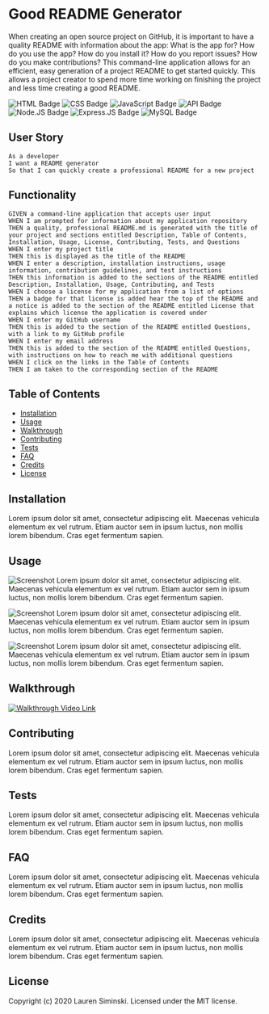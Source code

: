 # Good README Generator
When creating an open source project on GitHub, it is important to have a quality README with information about the app: What is the app for? How do you use the app? How do you install it? How do you report issues? How do you make contributions? This command-line application allows for an efficient, easy generation of a project README to get started quickly. This allows a project creator to spend more time working on finishing the project and less time creating a good README.

![HTML Badge](https://img.shields.io/badge/-HTML-323795) ![CSS Badge](https://img.shields.io/badge/-CSS-01A990) ![JavaScript Badge](https://img.shields.io/badge/-JavaScript-539436) ![API Badge](https://img.shields.io/badge/-API-F58021) ![Node.JS Badge](https://img.shields.io/badge/-Node.JS-CF1848) ![Express.JS Badge](https://img.shields.io/badge/-Express.JS-750460) ![MySQL Badge](https://img.shields.io/badge/-MySQL-61489C)


## User Story
```
As a developer
I want a README generator
So that I can quickly create a professional README for a new project
```


## Functionality
```
GIVEN a command-line application that accepts user input
WHEN I am prompted for information about my application repository
THEN a quality, professional README.md is generated with the title of your project and sections entitled Description, Table of Contents, Installation, Usage, License, Contributing, Tests, and Questions
WHEN I enter my project title
THEN this is displayed as the title of the README
WHEN I enter a description, installation instructions, usage information, contribution guidelines, and test instructions
THEN this information is added to the sections of the README entitled Description, Installation, Usage, Contributing, and Tests
WHEN I choose a license for my application from a list of options
THEN a badge for that license is added hear the top of the README and a notice is added to the section of the README entitled License that explains which license the application is covered under
WHEN I enter my GitHub username
THEN this is added to the section of the README entitled Questions, with a link to my GitHub profile
WHEN I enter my email address
THEN this is added to the section of the README entitled Questions, with instructions on how to reach me with additional questions
WHEN I click on the links in the Table of Contents
THEN I am taken to the corresponding section of the README
```


## Table of Contents
* [Installation](#installation)
* [Usage](#usage)
* [Walkthrough](#walkthrough)
* [Contributing](#contributing)
* [Tests](#tests)
* [FAQ](#faq)
* [Credits](#credits)
* [License](#license)


## Installation
Lorem ipsum dolor sit amet, consectetur adipiscing elit. Maecenas vehicula elementum ex vel rutrum. Etiam auctor sem in ipsum luctus, non mollis lorem bibendum. Cras eget fermentum sapien.


## Usage
![Screenshot](http://placehold.it/952x600)
Lorem ipsum dolor sit amet, consectetur adipiscing elit. Maecenas vehicula elementum ex vel rutrum. Etiam auctor sem in ipsum luctus, non mollis lorem bibendum. Cras eget fermentum sapien.

![Screenshot](http://placehold.it/952x600)
Lorem ipsum dolor sit amet, consectetur adipiscing elit. Maecenas vehicula elementum ex vel rutrum. Etiam auctor sem in ipsum luctus, non mollis lorem bibendum. Cras eget fermentum sapien.

![Screenshot](http://placehold.it/952x600)
Lorem ipsum dolor sit amet, consectetur adipiscing elit. Maecenas vehicula elementum ex vel rutrum. Etiam auctor sem in ipsum luctus, non mollis lorem bibendum. Cras eget fermentum sapien.


## Walkthrough
[![Walkthrough Video Link](http://placehold.it/952x600)](https://about.gitlab.com/handbook/markdown-guide/#images)


## Contributing
Lorem ipsum dolor sit amet, consectetur adipiscing elit. Maecenas vehicula elementum ex vel rutrum. Etiam auctor sem in ipsum luctus, non mollis lorem bibendum. Cras eget fermentum sapien.


## Tests
Lorem ipsum dolor sit amet, consectetur adipiscing elit. Maecenas vehicula elementum ex vel rutrum. Etiam auctor sem in ipsum luctus, non mollis lorem bibendum. Cras eget fermentum sapien.


## FAQ
Lorem ipsum dolor sit amet, consectetur adipiscing elit. Maecenas vehicula elementum ex vel rutrum. Etiam auctor sem in ipsum luctus, non mollis lorem bibendum. Cras eget fermentum sapien.


## Credits
Lorem ipsum dolor sit amet, consectetur adipiscing elit. Maecenas vehicula elementum ex vel rutrum. Etiam auctor sem in ipsum luctus, non mollis lorem bibendum. Cras eget fermentum sapien.


## License
Copyright (c) 2020 Lauren Siminski. Licensed under the MIT license.
